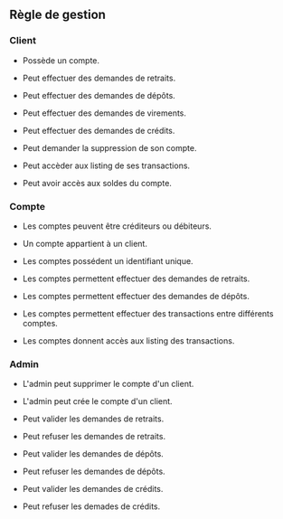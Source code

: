 ## Règle de gestion

### Client

- Possède un compte.

- Peut effectuer des demandes de retraits.

- Peut effectuer des demandes de dépôts.

- Peut effectuer des demandes de virements.

- Peut effectuer des demandes de crédits.

- Peut demander la suppression de son compte.

- Peut accèder aux listing de ses transactions.

- Peut avoir accès aux soldes du compte.

### Compte

- Les comptes peuvent être créditeurs ou débiteurs.

- Un compte appartient à un client.

- Les comptes possédent un identifiant unique.

- Les comptes permettent effectuer des demandes de retraits.

- Les comptes permettent effectuer des demandes de dépôts.

- Les comptes permettent effectuer des transactions entre différents comptes.

- Les comptes donnent accès aux listing des transactions.

### Admin

- L'admin peut supprimer le compte d'un client.

- L'admin peut crée le compte d'un client.

- Peut valider les demandes de retraits.

- Peut refuser les demandes de retraits.

- Peut valider les demandes de dépôts.

- Peut refuser les demandes de dépôts.

- Peut valider les demandes de crédits.

- Peut refuser les demades de crédits.

